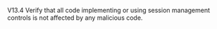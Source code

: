 V13.4 Verify that all code implementing or using session management controls is not affected by any malicious code.